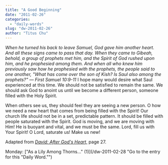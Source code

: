 ```yaml
---
title: "A Good Beginning"
date: "2011-02-26"
categories: 
  - "daily-words"
slug: "dw-2011-02-26"
author: "Titus Chu"
---
```


_When he turned his back to leave Samuel, God gave him another heart. And all these signs came to pass that day. When they came to Gibeah, behold, a group of prophets met him, and the Spirit of God rushed upon him, and he prophesied among them. And when all who knew him previously saw how he prophesied with the prophets, the people said to one another, "What has come over the son of Kish? Is Saul also among the prophets?" — First Samuel 10:9-11_ I hope many would desire what Saul experienced at this time. We should not be satisfied to remain the same. We should ask God to anoint us until we become a different person, someone filled with the Holy Spirit.

When others see us, they should feel they are seeing a new person. O how we need a new heart that comes from being filled with the Spirit! Our church life should not be in a set, predictable pattern. It should be filled with people saturated with the Spirit. God is moving, and we are moving with Him! He is buoyant and vital, and we must be the same. Lord, fill us with Your Spirit! O Lord, saturate us! Make us new!

Adapted from _[David: After God's Heart,](/book-david "Go to the listing for this book.")_ page 27.

Monday: ["As a Lily Among Thorns..." (1)](/dw-2011-02-28 "Go to the entry for this "Daily Word."")
